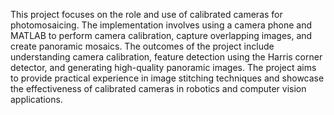 This project focuses on the role and use of calibrated cameras for photomosaicing. The implementation involves using a camera phone and MATLAB to perform camera calibration, capture overlapping images, and create panoramic mosaics. The outcomes of the project include understanding camera calibration, feature detection using the Harris corner detector, and generating high-quality panoramic images. The project aims to provide practical experience in image stitching techniques and showcase the effectiveness of calibrated cameras in robotics and computer vision applications.

